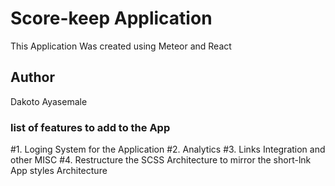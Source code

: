 # Score-keep Application
This Application Was created using Meteor and React
## Author
Dakoto Ayasemale
### list of features to add to the App
   #1. Loging System for the Application
   #2. Analytics
   #3. Links Integration and other MISC
   #4. Restructure the SCSS Architecture to mirror the short-lnk App styles Architecture
